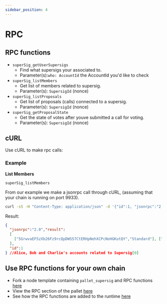```yaml
---
sidebar_position: 4
---
```


# RPC

## RPC functions

- `superSig_getUserSupersigs` 
  - Find what supersigs your associated to.
  - Parameter(s):`who: AccountId` the AccountId you'd like to check
- `superSig_listMembers`
  - Get list of members related to supersig. 
  - Parameter(s): `SupersigId` (nonce)
- `superSig_listProposals`
  - Get list of proposals (calls) connected to a supersig. 
  - Parameter(s): `SupersigId` (nonce)
- `superSig_getProposalState`
  - Get the state of votes after youve submitted a call for voting. 
  - Parameter(s): `SupersigId` (nonce)


## cURL

Use cURL to make rpc calls:

### Example

**List Members**

`superSig_listMembers`

From our example we make a jsonrpc call through cURL, (assuming that your chain is running on port 9933).

```bash
curl -sS -H "Content-Type: application/json" -d '{"id":1, "jsonrpc":"2.0", "method": "superSig_listMembers", "params": ["INSERT ACCOUNTID OF SUPERSIG"]}' http://localhost:9933/
```

Result:

```json
{
  "jsonrpc":"2.0","result":
  [
    ["5GrwvaEF5zXb26Fz9rcQpDWS57CtERHpNehXCPcNoHGKutQY","Standard"], ["5FHneW46xGXgs5mUiveU4sbTyGBzmstUspZC92UhjJM694ty","Standard"], ["5FLSigC9HGRKVhB9FiEo4Y3koPsNmBmLJbpXg2mp1hXcS59Y","Standard"]  //Charlie
  ],
  "id":1
} //Alice, Bob and Charlie's accounts related to Supersig[0]
```
## Use RPC functions for your own chain

- Fork a node template containing `pallet_supersig` and RPC functions [here](https://github.com/decentration/substrate-supersig-template)
- View the RPC section of the pallet [here](https://github.com/kabocha-network/pallet_supersig/tree/polkadot-v0.9.28)
- See how the RPC functions are added to the runtime [here](https://github.com/decentration/substrate-supersig-template/blob/6fbce881471ef6b5730bb8bf4b68f2ee20f58025/runtime/src/lib.rs#L518)

